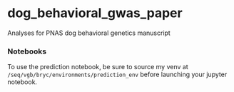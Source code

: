 # dog_behavioral_gwas_paper

Analyses for PNAS dog behavioral genetics manuscript

### Notebooks

To use the prediction notebook, be sure to source my venv at `/seq/vgb/bryc/environments/prediction_env` before launching your jupyter notebook.

